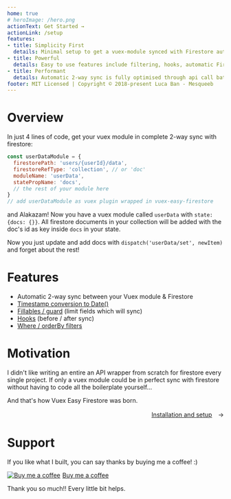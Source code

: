 ```yaml
---
home: true
# heroImage: /hero.png
actionText: Get Started →
actionLink: /setup
features:
- title: Simplicity First
  details: Minimal setup to get a vuex-module synced with Firestore automatically.
- title: Powerful
  details: Easy to use features include filtering, hooks, automatic Firestore Timestamp conversion & much more.
- title: Performant
  details: Automatic 2-way sync is fully optimised through api call batches.
footer: MIT Licensed | Copyright © 2018-present Luca Ban - Mesqueeb
---
```


# Overview

In just 4 lines of code, get your vuex module in complete 2-way sync with firestore:

```js
const userDataModule = {
  firestorePath: 'users/{userId}/data',
  firestoreRefType: 'collection', // or 'doc'
  moduleName: 'userData',
  statePropName: 'docs',
  // the rest of your module here
}
// add userDataModule as vuex plugin wrapped in vuex-easy-firestore
```

and Alakazam! Now you have a vuex module called `userData` with `state: {docs: {}}`.
All firestore documents in your collection will be added with the doc's id as key inside `docs` in your state.

Now you just update and add docs with `dispatch('userData/set', newItem)` and forget about the rest!

# Features

- Automatic 2-way sync between your Vuex module & Firestore
- [Timestamp conversion to Date()](extra-features.html#defaultvalues-set-after-server-retrieval)
- [Fillables / guard](extra-features.html#fillables-and-guard) (limit fields which will sync)
- [Hooks](extra-features.html#hooks-before-insert-patch-delete) (before / after sync)
- [Where / orderBy filters](extra-features.html#filters)

# Motivation

I didn't like writing an entire an API wrapper from scratch for firestore every single project. If only a vuex module could be in perfect sync with firestore without having to code all the boilerplate yourself...

And that's how Vuex Easy Firestore was born.

<div style="text-align: right; margin-bottom: 1rem"><a href="setup.html">Installation and setup</a>　→</div>

# Support

If you like what I built, you can say thanks by buying me a coffee! :)

<link href="https://fonts.googleapis.com/css?family=Cookie" rel="stylesheet"><a class="bmc-button" target="_blank" href="https://www.buymeacoffee.com/mesqueeb"><img src="https://www.buymeacoffee.com/assets/img/BMC-btn-logo.svg" alt="Buy me a coffee"><span style="margin-left:5px">Buy me a coffee</span></a>

Thank you so much!! Every little bit helps.
